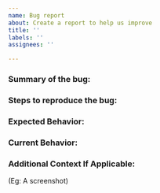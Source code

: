 ```yaml
---
name: Bug report
about: Create a report to help us improve
title: ''
labels: ''
assignees: ''

---
```


### Summary of the bug:


### Steps to reproduce the bug:


### Expected Behavior:

### Current Behavior:
### Additional Context If Applicable:
(Eg: A screenshot)
